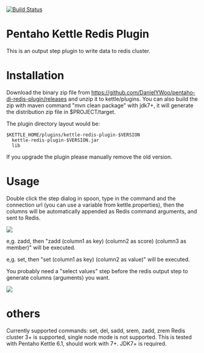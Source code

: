 [![Build Status](https://travis-ci.org/DanielYWoo/pentaho-di-redis-plugin.svg?branch=master)](https://travis-ci.org/DanielYWoo/pentaho-di-redis-plugin)

Pentaho Kettle Redis Plugin
====================

This is an output step plugin to write data to redis cluster.

Installation
====================


Download the binary zip file from https://github.com/DanielYWoo/pentaho-di-redis-plugin/releases and unzip it to kettle/plugins. You can also build the zip with maven command "mvn clean package" with jdk7+, it will generate the distribution zip file in $PROJECT/target.

The plugin directory layout would be:
```
$KETTLE_HOME/plugins/kettle-redis-plugin-$VERSION
  kettle-redis-plugin-$VERSION.jar
  lib
```

If you upgrade the plugin please manually remove the old version.

Usage
====================

Double click the step dialog in spoon, type in the command and the connection url 
(you can use a variable from kettle.properties), then the columns will be automatically
 appended as Redis command arguments, and sent to Redis.

![](./docs/config.png)

 e,g. zadd, then "zadd (column1 as key) (column2 as score) (column3 as member)" will be executed.

 e,g. set, then "set (column1 as key) (column2 as value)" will be executed.

You probably need a "select values" step before the redis output step to generate columns (arguments) you want.

![](./docs/pdi-redis-flow.png)

others
====================
Currently supported commands: set, del, sadd, srem, zadd, zrem
Redis cluster 3+ is supported, single node mode is not supported.
This is tested with Pentaho Kettle 6.1, should work with 7+.
JDK7+ is required.
